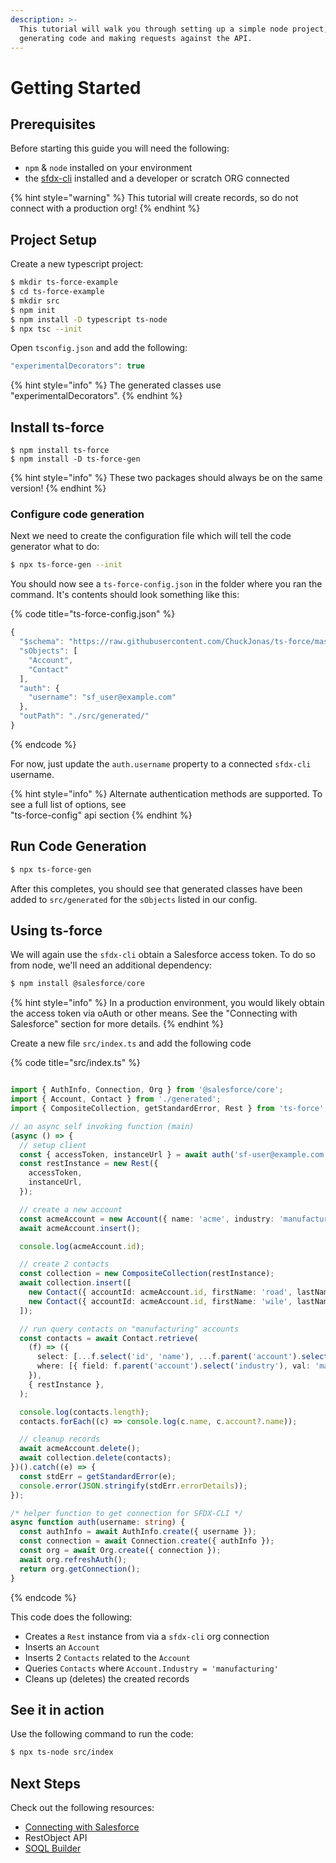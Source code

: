 ```yaml
---
description: >-
  This tutorial will walk you through setting up a simple node project,
  generating code and making requests against the API.
---
```


# Getting Started



## Prerequisites

Before starting this guide you will need the following:

* `npm` & `node` installed on your environment
* the [sfdx-cli](https://developer.salesforce.com/tools/sfdxcli) installed and a developer or scratch ORG connected

{% hint style="warning" %}
This tutorial will create records, so do not connect with a production org!
{% endhint %}

## Project Setup

Create a new typescript project:

```bash
$ mkdir ts-force-example
$ cd ts-force-example
$ mkdir src
$ npm init
$ npm install -D typescript ts-node
$ npx tsc --init
```

Open `tsconfig.json` and add the following:

```javascript
"experimentalDecorators": true
```

{% hint style="info" %}
The generated classes use "experimentalDecorators".
{% endhint %}

## Install ts-force

```
$ npm install ts-force
$ npm install -D ts-force-gen
```

{% hint style="info" %}
 These two packages should always be on the same version!
{% endhint %}

### Configure code generation

Next we need to create the configuration file which will tell the code generator what to do:

```bash
$ npx ts-force-gen --init
```

You should now see a `ts-force-config.json` in the folder where you ran the command.  It's contents should look something like this:

{% code title="ts-force-config.json" %}
```javascript
{
  "$schema": "https://raw.githubusercontent.com/ChuckJonas/ts-force/master/ts-force-gen/ts-force-config.schema.json",
  "sObjects": [
    "Account",
    "Contact"
  ],
  "auth": {
    "username": "sf_user@example.com"
  },
  "outPath": "./src/generated/"
}

```
{% endcode %}

For now, just update the `auth.username` property to a connected `sfdx-cli` username.

{% hint style="info" %}
Alternate authentication methods are supported. To see a full list of options, see   
"ts-force-config" api section
{% endhint %}

## Run Code Generation

```bash
$ npx ts-force-gen
```

After this completes, you should see that generated classes have been added to `src/generated` for the `sObjects` listed in our config.

## Using ts-force

We will again use the `sfdx-cli` obtain a Salesforce access token.   To do so from node, we'll need an additional dependency:

```typescript
$ npm install @salesforce/core
```

{% hint style="info" %}
In a production environment, you would likely obtain the access token via oAuth or other means.  See the "Connecting with Salesforce" section for more details.
{% endhint %}

  
Create a new file `src/index.ts` and add the following code

{% code title="src/index.ts" %}
```typescript

import { AuthInfo, Connection, Org } from '@salesforce/core';
import { Account, Contact } from './generated';
import { CompositeCollection, getStandardError, Rest } from 'ts-force';

// an async self invoking function (main)
(async () => {
  // setup client
  const { accessToken, instanceUrl } = await auth('sf-user@example.com'); // update username!
  const restInstance = new Rest({
    accessToken,
    instanceUrl,
  });

  // create a new account
  const acmeAccount = new Account({ name: 'acme', industry: 'manufacturing' }, restInstance);
  await acmeAccount.insert();

  console.log(acmeAccount.id);

  // create 2 contacts
  const collection = new CompositeCollection(restInstance);
  await collection.insert([
    new Contact({ accountId: acmeAccount.id, firstName: 'road', lastName: 'runner' }),
    new Contact({ accountId: acmeAccount.id, firstName: 'wile', lastName: 'coyote' }),
  ]);

  // run query contacts on "manufacturing" accounts
  const contacts = await Contact.retrieve(
    (f) => ({
      select: [...f.select('id', 'name'), ...f.parent('account').select('id', 'name')],
      where: [{ field: f.parent('account').select('industry'), val: 'manufacturing' }],
    }),
    { restInstance },
  );

  console.log(contacts.length);
  contacts.forEach((c) => console.log(c.name, c.account?.name));

  // cleanup records
  await acmeAccount.delete();
  await collection.delete(contacts);
})().catch((e) => {
  const stdErr = getStandardError(e);
  console.error(JSON.stringify(stdErr.errorDetails));
});

/* helper function to get connection for SFDX-CLI */
async function auth(username: string) {
  const authInfo = await AuthInfo.create({ username });
  const connection = await Connection.create({ authInfo });
  const org = await Org.create({ connection });
  await org.refreshAuth();
  return org.getConnection();
}

```
{% endcode %}

This code does the following:

* Creates a `Rest` instance from via a `sfdx-cli` org connection
* Inserts an `Account`
* Inserts 2 `Contacts` related to the `Account`
* Queries `Contacts` where `Account.Industry = 'manufacturing'`
* Cleans up \(deletes\) the created records

## See it in action

Use the following command to run the code:

```bash
$ npx ts-node src/index
```

## Next Steps

Check out the following resources:

* [Connecting with Salesforce](guides/connecting-with-salesforce/)
* RestObject API
* [SOQL Builder](guides/query-builder/)

